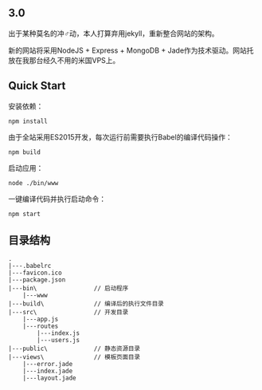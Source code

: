 ## 3.0

出于某种莫名的冲♂动，本人打算弃用jekyll，重新整合网站的架构。

新的网站将采用NodeJS + Express + MongoDB + Jade作为技术驱动。网站托放在我那台经久不用的米国VPS上。

## Quick Start

安装依赖：

    npm install

由于全站采用ES2015开发，每次运行前需要执行Babel的编译代码操作：

    npm build

启动应用：

    node ./bin/www

一键编译代码并执行启动命令：

    npm start

## 目录结构

    .
    |---.babelrc
    |---favicon.ico
    |---package.json
    |---bin\                // 启动程序
        |---www
    |---build\              // 编译后的执行文件目录
    |---src\                // 开发目录
        |---app.js
        |---routes
            |---index.js
            |---users.js
    |---public\             // 静态资源目录
    |---views\              // 模板页面目录
        |---error.jade
        |---index.jade
        |---layout.jade
